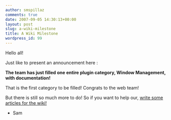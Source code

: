 ```yaml
---
author: smspillaz
comments: true
date: 2007-09-05 14:30:13+00:00
layout: post
slug: a-wiki-milestone
title: A Wiki Milestone
wordpress_id: 99
---
```


Hello all!

Just like to present an announcement here :

**The team has just filled one __entire__ plugin category, Window Management, with documentation!**

That is the first category to be filled! Congrats to the web team!

But there is still so much more to do! So if you want to help our, [write some articles for the wiki! ](http://wiki.opencompositing.org/Contribute/Wiki)

- Sam
